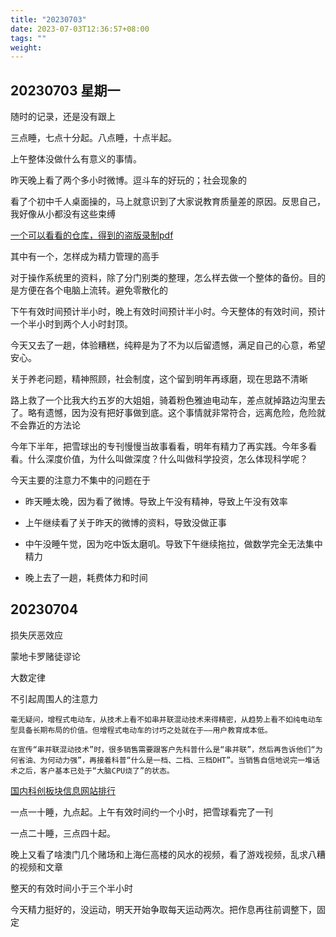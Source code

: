 ```yaml
---
title: "20230703"
date: 2023-07-03T12:36:57+08:00
tags: ""
weight: 
---
```


## 20230703 星期一

随时的记录，还是没有跟上

三点睡，七点十分起。八点睡，十点半起。

上午整体没做什么有意义的事情。

昨天晚上看了两个多小时微博。逗斗车的好玩的；社会现象的

看了个初中千人桌面操的，马上就意识到了大家说教育质量差的原因。反思自己，我好像从小都没有这些束缚

[一个可以看看的仓库，得到的盗版录制pdf](https://github.com/sourcekaka/dedao)

其中有一个，怎样成为精力管理的高手

对于操作系统里的资料，除了分门别类的整理，怎么样去做一个整体的备份。目的是方便在各个电脑上流转。避免零散化的

下午有效时间预计半小时，晚上有效时间预计半小时。今天整体的有效时间，预计一个半小时到两个人小时封顶。

今天又去了一趟，体验糟糕，纯粹是为了不为以后留遗憾，满足自己的心意，希望安心。

关于养老问题，精神照顾，社会制度，这个留到明年再琢磨，现在思路不清晰

路上救了一个比我大约五岁的大姐姐，骑着粉色雅迪电动车，差点就掉路边沟里去了。略有遗憾，因为没有把好事做到底。这个事情就非常符合，远离危险，危险就不会靠近的方法论

今年下半年，把雪球出的专刊慢慢当故事看看，明年有精力了再实践。今年多看看。什么深度价值，为什么叫做深度？什么叫做科学投资，怎么体现科学呢？

今天主要的注意力不集中的问题在于

+ 昨天睡太晚，因为看了微博。导致上午没有精神，导致上午没有效率

+ 上午继续看了关于昨天的微博的资料，导致没做正事

+ 中午没睡午觉，因为吃中饭太磨叽。导致下午继续拖拉，做数学完全无法集中精力

+ 晚上去了一趟，耗费体力和时间

## 20230704

损失厌恶效应

蒙地卡罗赌徒谬论

大数定律

不引起周围人的注意力

```
毫无疑问，增程式电动车，从技术上看不如串并联混动技术来得精密，从趋势上看不如纯电动车型具备长期布局的价值。但增程式电动车的讨巧之处就在于——用户教育成本低。

在宣传“串并联混动技术”时，很多销售需要跟客户先科普什么是“串并联”，然后再告诉他们“为何省油、为何动力强”，再接着科普“什么是一档、二档、三档DHT”。当销售自信地说完一堆话术之后，客户基本已处于“大脑CPU烧了”的状态。
```

[国内科创板块信息网站排行](http://www.kejilie.com/paihang/web.html)

一点一十睡，九点起。上午有效时间约一个小时，把雪球看完了一刊

一点二十睡，三点四十起。

晚上又看了啥澳门几个赌场和上海仨高楼的风水的视频，看了游戏视频，乱求八糟的视频和文章

整天的有效时间小于三个半小时

今天精力挺好的，没运动，明天开始争取每天运动两次。把作息再往前调整下，固定
